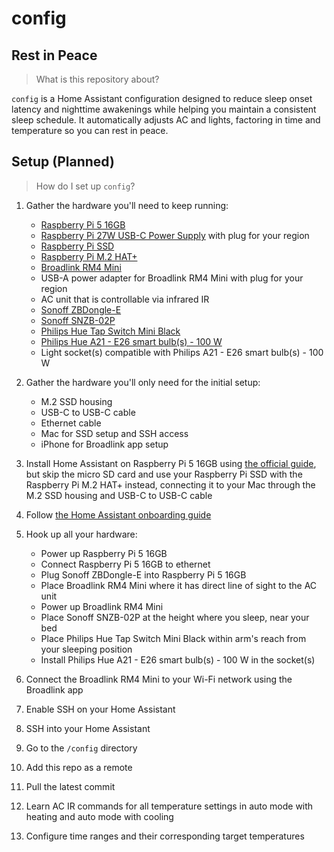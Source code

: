 # config

## Rest in Peace

> What is this repository about?

`config` is a Home Assistant configuration designed to reduce sleep onset latency and nighttime awakenings while helping you maintain a consistent sleep schedule. It automatically adjusts AC and lights, factoring in time and temperature so you can rest in peace.

## Setup (Planned)

> How do I set up `config`?

1. Gather the hardware you'll need to keep running:
   - [Raspberry Pi 5 16GB](https://www.raspberrypi.com/products/raspberry-pi-5)
   - [Raspberry Pi 27W USB-C Power Supply](https://www.raspberrypi.com/products/27w-power-supply) with plug for your region
   - [Raspberry Pi SSD](https://www.raspberrypi.com/products/ssd)
   - [Raspberry Pi M.2 HAT+](https://www.raspberrypi.com/products/m2-hat-plus)
   - [Broadlink RM4 Mini](https://www.broadlink.ae/product-page/broadlink-rm4-mini)
   - USB-A power adapter for Broadlink RM4 Mini with plug for your region
   - AC unit that is controllable via infrared IR
   - [Sonoff ZBDongle-E](https://sonoff.tech/product/gateway-and-sensors/sonoff-zigbee-3-0-usb-dongle-plus-e)
   - [Sonoff SNZB-02P](https://sonoff.tech/product/gateway-and-sensors/snzb-02p)
   - [Philips Hue Tap Switch Mini Black](https://www.philips-hue.com/en-us/p/accessory-hue-tap-switch-mini-black/46677581954)
   - [Philips Hue A21 - E26 smart bulb(s) - 100 W](https://www.philips-hue.com/en-us/p/hue-white-and-color-ambiance-a21-e26-smart-bulb-100-w/046677562984)
   - Light socket(s) compatible with Philips A21 - E26 smart bulb(s) - 100 W

2. Gather the hardware you'll only need for the initial setup:
   - M.2 SSD housing
   - USB-C to USB-C cable
   - Ethernet cable
   - Mac for SSD setup and SSH access
   - iPhone for Broadlink app setup

3. Install Home Assistant on Raspberry Pi 5 16GB using [the official guide](https://www.home-assistant.io/installation/raspberrypi), but skip the micro SD card and use your Raspberry Pi SSD with the Raspberry Pi M.2 HAT+ instead, connecting it to your Mac through the M.2 SSD housing and USB-C to USB-C cable

4. Follow [the Home Assistant onboarding guide](https://www.home-assistant.io/getting-started/onboarding)

5. Hook up all your hardware:
   - Power up Raspberry Pi 5 16GB
   - Connect Raspberry Pi 5 16GB to ethernet
   - Plug Sonoff ZBDongle-E into Raspberry Pi 5 16GB
   - Place Broadlink RM4 Mini where it has direct line of sight to the AC unit
   - Power up Broadlink RM4 Mini
   - Place Sonoff SNZB-02P at the height where you sleep, near your bed
   - Place Philips Hue Tap Switch Mini Black within arm's reach from your sleeping position
   - Install Philips Hue A21 - E26 smart bulb(s) - 100 W in the socket(s)

6. Connect the Broadlink RM4 Mini to your Wi-Fi network using the Broadlink app

7. Enable SSH on your Home Assistant

8. SSH into your Home Assistant

9. Go to the `/config` directory

10. Add this repo as a remote

11. Pull the latest commit

12. Learn AC IR commands for all temperature settings in auto mode with heating and auto mode with cooling

13. Configure time ranges and their corresponding target temperatures

